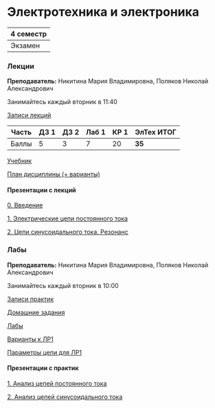 # Электротехника и электроника

|4 семестр|
|---|
|Экзамен|

### Лекции

**Преподаватель:** Никитина Мария Владимировна, Поляков Николай Александрович

Занимайтесь каждый вторник в 11:40

[Записи лекций](https://youtube.com/playlist?list=PLj7ewET2KEJweLQiLJWx8ry9Mw797ph9m)

| Часть | ДЗ 1 | ДЗ 2 | Лаб 1 | КР 1 | **ЭлТех ИТОГ**|
| ---   | --- | --- | --- | --- | --- |
| Баллы   | 5 | 3 | 7 | 20 | **35** |

[Учебник](https://books.ifmo.ru/book/436/obschaya_elektrotehnika.htm)

[План дисциплины (+ варианты)](../Files/Electricals/00_примерный_план_М32xxх.pdf)

#### Презентации с лекций

[0. Введение](../Files/Electricals/лек00_описание_дисциплины.pdf)

[1. Электрические цепи постоянного тока](../Files/Electricals/лек01_ЭЦ_постоянного_тока.pdf)

[2. Цепи синусоидального тока. Резонанс](../Files/Electricals/лек02_ЭЦ_синусоидального_тока_лек02_Резонанс.pdf)

### Лабы

**Преподаватель:** Никитина Мария Владимировна, Поляков Николай Александрович

Занимайтесь каждый вторник в 10:00

[Записи практик](https://youtube.com/playlist?list=PLj7ewET2KEJynPvY9r5Odx4qmveja_dmi)

[Домашние задания](../Files/Electricals/00_var_dz.pdf)

[Лабы](https://books.ifmo.ru/file/pdf/2482.pdf)

[Варианты к ЛР1](../Files/Electricals/пр_лаб03_Распределение_вариантов_к_лабораторной_работе.pdf)

[Параметры цепи для ЛР1](../Files/Electricals/пр_лаб03_Параметры_источника_и_нагрузки_для_выполнения_лабораторной_работы.pdf)

#### Презентации с практик

[1. Анализ цепей постоянного тока](../Files/Electricals/пр_лаб01_Анализ_цепей_постоянного_тока.pdf)

[2. Анализ цепей синусоидального тока](../Files/Electricals/пр_лаб02_Анализ_цепей_синусоидального_тока.pdf)
